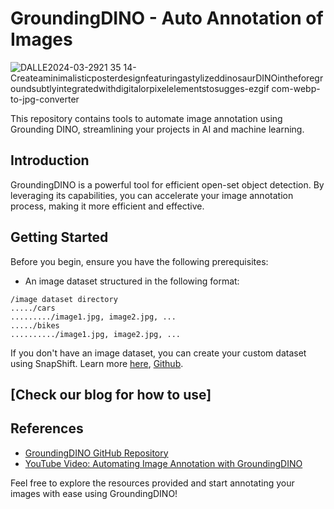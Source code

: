 # GroundingDINO - Auto Annotation of Images

![DALLE2024-03-2921 35 14-CreateaminimalisticposterdesignfeaturingastylizeddinosaurDINOintheforegroundsubtlyintegratedwithdigitalorpixelelementstosugges-ezgif com-webp-to-jpg-converter](https://github.com/REDDITARUN/DINO_Annotator/assets/53268025/d852577c-36b9-4e8f-a85c-d3242ae6caeb)

This repository contains tools to automate image annotation using Grounding DINO, streamlining your projects in AI and machine learning.

## Introduction

GroundingDINO is a powerful tool for efficient open-set object detection. By leveraging its capabilities, you can accelerate your image annotation process, making it more efficient and effective.

## Getting Started

Before you begin, ensure you have the following prerequisites:

- An image dataset structured in the following format:
```
/image dataset directory
...../cars
........./image1.jpg, image2.jpg, ...
...../bikes
........../image1.jpg, image2.jpg, ...
```
If you don't have an image dataset, you can create your custom dataset using SnapShift. Learn more [here](https://medium.com/@teendifferent/stop-wasting-time-scraping-images-get-snapswift-your-python-bing-downloader-dc7ac9e2c6c7), [Github](https://github.com/REDDITARUN/Snap_Swift).

## [Check our blog for how to use]



## References
- [GroundingDINO GitHub Repository](https://github.com/IDEA-Research/GroundingDINO)
- [YouTube Video: Automating Image Annotation with GroundingDINO](https://www.youtube.com/watch?v=C4NqaRBz_Kw&feature=youtu.be)

Feel free to explore the resources provided and start annotating your images with ease using GroundingDINO!
